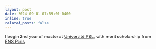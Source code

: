 ```yaml
---
layout: post
date: 2024-09-01 07:59:00-0400
inline: true
related_posts: false
---
```

I begin 2nd year of master at <a href='https://psl.eu/en'>Université PSL</a>, with merit scholarship from <a href='https://www.ens.psl.eu/en'>ENS Paris</a>
